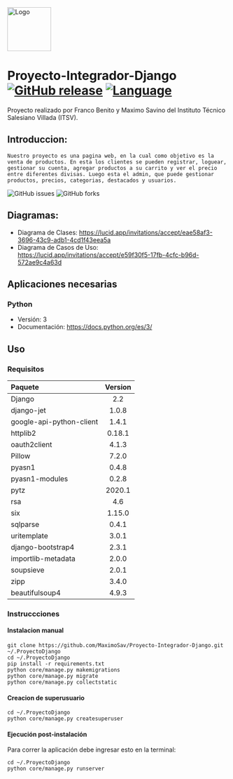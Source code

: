 <img alt="Logo" src="https://i.imgur.com/vt6aCKB.png" width="100" height="100">

# Proyecto-Integrador-Django [![GitHub release](https://img.shields.io/badge/release-none-blue)](https://github.com/MaximoSav/Proyecto-Integrador-Django/releases) [![Language](https://img.shields.io/badge/lang-espa%C3%B1ol%20%2F%20english-yellow)](#)
Proyecto realizado por Franco Benito y Maximo Savino del Instituto Técnico Salesiano Villada (ITSV).

## Introduccion:
	Nuestro proyecto es una pagina web, en la cual como objetivo es la venta de productos. En esta los clientes se pueden registrar, loguear, gestionar su cuenta, agregar productos a su carrito y ver el precio entre diferentes divisas. Luego esta el admin, que puede gestionar productos, precios, categorias, destacados y usuarios.
 
<img alt="GitHub issues" src="https://img.shields.io/github/issues/MaximoSav/Proyecto-Integrador-Django?style=for-the-badge&logo=appveyor">
<img alt="GitHub forks" src="https://img.shields.io/github/forks/MaximoSav/Proyecto-Integrador-Django?style=for-the-badge&logo=appveyor">

## Diagramas:
 - Diagrama de Clases: https://lucid.app/invitations/accept/eae58af3-3696-43c9-adb1-4cd1f43eea5a
 - Diagrama de Casos de Uso: https://lucid.app/invitations/accept/e59f30f5-17fb-4cfc-b96d-572ae9c4a63d
## Aplicaciones necesarias
### Python
 - Versión: 3
 - Documentación: https://docs.python.org/es/3/

## Uso
### Requisitos
| Paquete | Version |
|:---|:---:|
| Django| 2.2 |
| django-jet| 1.0.8 |
| google-api-python-client| 1.4.1 |
| httplib2| 0.18.1 |
| oauth2client| 4.1.3 |
| Pillow| 7.2.0 |
| pyasn1| 0.4.8 |
| pyasn1-modules| 0.2.8 |
| pytz| 2020.1 |
| rsa| 4.6 |
| six| 1.15.0 |
| sqlparse| 0.4.1 |
| uritemplate| 3.0.1 |
| django-bootstrap4| 2.3.1 |
| importlib-metadata| 2.0.0 |
| soupsieve| 2.0.1 |
| zipp| 3.4.0 |
| beautifulsoup4| 4.9.3 |

### Instruccciones
#### Instalacion manual

```shell
git clone https://github.com/MaximoSav/Proyecto-Integrador-Django.git ~/.ProyectoDjango
cd ~/.ProyectoDjango
pip install -r requirements.txt
python core/manage.py makemigrations
python core/manage.py migrate
python core/manage.py collectstatic
```

#### Creacion de superusuario

```shell
cd ~/.ProyectoDjango
python core/manage.py createsuperuser
```

#### Ejecución post-instalación

Para correr la aplicación debe ingresar esto en la terminal:

```shell
cd ~/.ProyectoDjango
python core/manage.py runserver
```
